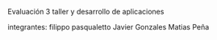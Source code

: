 Evaluación 3  taller y desarrollo de aplicaciones

integrantes: 
filippo pasqualetto
Javier Gonzales
Matias Peña

